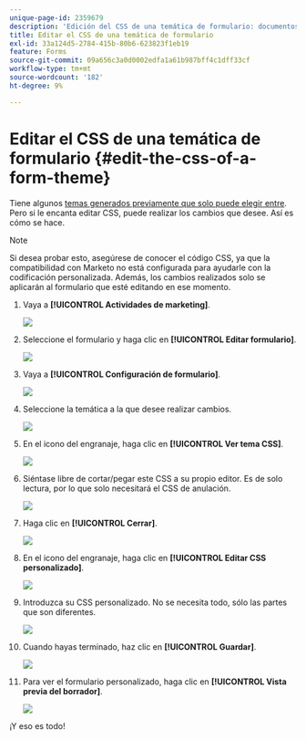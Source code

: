 ```yaml
---
unique-page-id: 2359679
description: 'Edición del CSS de una temática de formulario: documentos de Marketo, documentación del producto'
title: Editar el CSS de una temática de formulario
exl-id: 33a124d5-2784-415b-80b6-623823f1eb19
feature: Forms
source-git-commit: 09a656c3a0d0002edfa1a61b987bff4c1dff33cf
workflow-type: tm+mt
source-wordcount: '182'
ht-degree: 9%

---
```


# Editar el CSS de una temática de formulario {#edit-the-css-of-a-form-theme}

Tiene algunos [temas generados previamente que solo puede elegir entre](/help/marketo/product-docs/demand-generation/forms/creating-a-form/select-a-form-theme.md). Pero si le encanta editar CSS, puede realizar los cambios que desee. Así es cómo se hace.

>[!NOTE]
>
>Si desea probar esto, asegúrese de conocer el código CSS, ya que la compatibilidad con Marketo no está configurada para ayudarle con la codificación personalizada. Además, los cambios realizados solo se aplicarán al formulario que esté editando en ese momento.

1. Vaya a **[!UICONTROL Actividades de marketing]**.

   ![](assets/login-marketing-activities-5.png)

1. Seleccione el formulario y haga clic en **[!UICONTROL Editar formulario]**.

   ![](assets/image2014-9-15-14-3a37-3a7.png)

1. Vaya a **[!UICONTROL Configuración de formulario]**.

   ![](assets/image2014-9-15-14-3a37-3a42.png)

1. Seleccione la temática a la que desee realizar cambios.

   ![](assets/image2014-9-15-14-3a37-3a54.png)

1. En el icono del engranaje, haga clic en **[!UICONTROL Ver tema CSS]**.

   ![](assets/image2014-9-15-14-3a38-3a18.png)

1. Siéntase libre de cortar/pegar este CSS a su propio editor. Es de solo lectura, por lo que solo necesitará el CSS de anulación.

   ![](assets/image2014-9-15-14-3a38-3a29.png)

1. Haga clic en **[!UICONTROL Cerrar]**.

   ![](assets/image2014-9-15-14-3a38-3a46.png)

1. En el icono del engranaje, haga clic en **[!UICONTROL Editar CSS personalizado]**.

   ![](assets/image2014-9-15-14-3a39-3a5.png)

1. Introduzca su CSS personalizado. No se necesita todo, sólo las partes que son diferentes.

   ![](assets/image2014-9-15-14-3a39-3a21.png)

1. Cuando hayas terminado, haz clic en **[!UICONTROL Guardar]**.

   ![](assets/image2014-9-15-14-3a39-3a30.png)

1. Para ver el formulario personalizado, haga clic en **[!UICONTROL Vista previa del borrador]**.

   ![](assets/image2014-9-15-14-3a39-3a50.png)

¡Y eso es todo!
